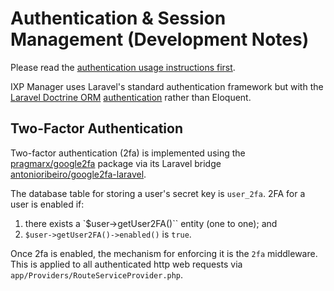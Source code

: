 # Authentication & Session Management (Development Notes)

Please read the [authentication usage instructions first](../usage/authentication.md).

IXP Manager uses Laravel's standard authentication framework but with the [Laravel Doctrine ORM](http://www.laraveldoctrine.org/) [authentication](http://www.laraveldoctrine.org/docs/1.4/orm/auth) rather than Eloquent.


## Two-Factor Authentication

Two-factor authentication (2fa) is implemented using the [pragmarx/google2fa](https://github.com/antonioribeiro/google2fa) package via its Laravel bridge [antonioribeiro/google2fa-laravel](https://github.com/antonioribeiro/google2fa-laravel).

The database table for storing a user's secret key is `user_2fa`. 2FA for a user is enabled if:

1. there exists a `$user->getUser2FA()`` entity (one to one); and
2. `$user->getUser2FA()->enabled()` is `true`.

Once 2fa is enabled, the mechanism for enforcing it is the `2fa` middleware. This is applied to all authenticated http web requests via `app/Providers/RouteServiceProvider.php`.
